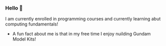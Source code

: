 ### Hello 👋

I am currently enrolled in programming courses and currently learning abut computing fundamentals! 

- A fun fact about me is that in my free time I enjoy nuilding Gundam Model Kits!
